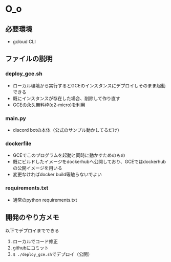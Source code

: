 # O_o
## 必要環境
* gcloud CLI

## ファイルの説明
### deploy_gce.sh
* ローカル環境から実行するとGCEのインスタンスにデプロイしそのまま起動できる
* 既にインスタンスが存在した場合、削除して作り直す
* GCEの永久無料枠(e2-micro)を利用

### main.py
* discord botの本体（公式のサンプル動かしてるだけ）

### dockerfile
* GCEでこのプログラムを起動と同時に動かすためのもの
* 既にビルドしたイメージをdockerhubへ公開しており、GCEではdockerhubの公開イメージを用いる
* 変更なければdocker build等触らないでよい

### requirements.txt
* 通常のpython requirements.txt

## 開発のやり方メモ
以下でデプロイまでできる
1. ローカルでコード修正
2. githubにコミット
3. `$ ./deploy_gce.sh`でデプロイ（公開）
